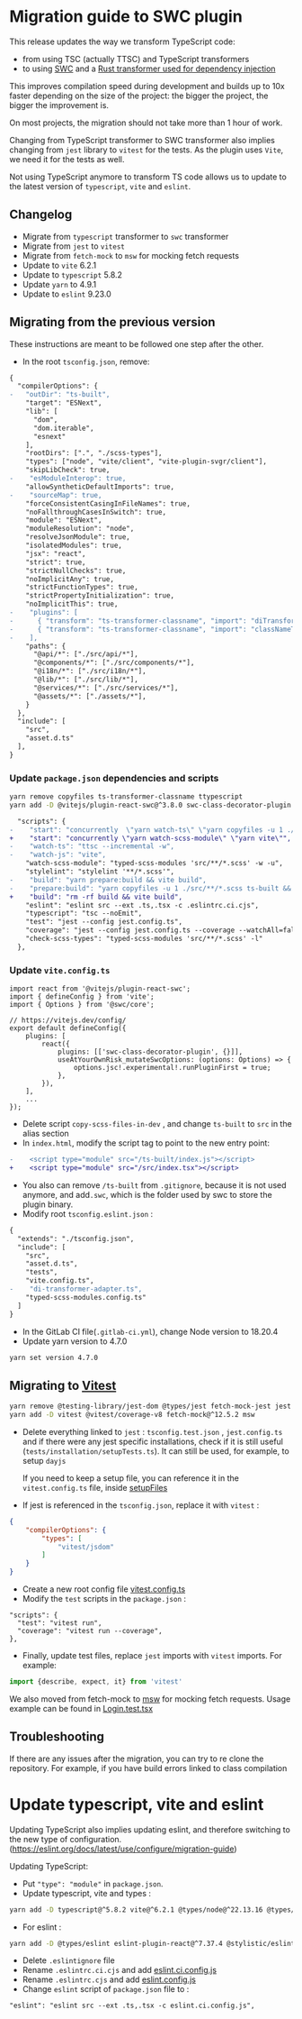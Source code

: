 # Migration guide to SWC plugin

This release updates the way we transform TypeScript code:

- from using TSC (actually TTSC) and TypeScript transformers
- to using [SWC](https://github.com/swc-project/swc) and a [Rust transformer used for dependency injection](https://github.com/Coreoz/SWC-class-decorator-plugin)

This improves compilation speed during development and builds up to 10x faster depending on the size of the project: the bigger the project, the bigger the improvement is.

On most projects, the migration should not take more than 1 hour of work.

Changing from TypeScript transformer to SWC transformer also implies changing from `jest` library to `vitest` for the
tests. As the plugin uses `Vite`, we need it for the tests as well.

Not using TypeScript anymore to transform TS code allows us to update to the latest version of `typescript`, `vite` and `eslint`.

## Changelog

- Migrate from `typescript` transformer to `swc` transformer
- Migrate from `jest` to `vitest`
- Migrate from `fetch-mock` to `msw` for mocking fetch requests
- Update to `vite` 6.2.1
- Update to `typescript` 5.8.2
- Update `yarn` to 4.9.1
- Update to `eslint` 9.23.0

## Migrating from the previous version

These instructions are meant to be followed one step after the other.

- In the root `tsconfig.json`, remove:

```diff
{
  "compilerOptions": {
-   "outDir": "ts-built",
    "target": "ESNext",
    "lib": [
      "dom",
      "dom.iterable",
      "esnext"
    ],
    "rootDirs": [".", "./scss-types"],
    "types": ["node", "vite/client", "vite-plugin-svgr/client"],
    "skipLibCheck": true,
-    "esModuleInterop": true,
    "allowSyntheticDefaultImports": true,
-    "sourceMap": true,
    "forceConsistentCasingInFileNames": true,
    "noFallthroughCasesInSwitch": true,
    "module": "ESNext",
    "moduleResolution": "node",
    "resolveJsonModule": true,
    "isolatedModules": true,
    "jsx": "react",
    "strict": true,
    "strictNullChecks": true,
    "noImplicitAny": true,
    "strictFunctionTypes": true,
    "strictPropertyInitialization": true,
    "noImplicitThis": true,
-    "plugins": [
-      { "transform": "ts-transformer-classname", "import": "diTransformerAdapter" },
-      { "transform": "ts-transformer-classname", "import": "classNameTransformer" }
-    ],
    "paths": {
      "@api/*": ["./src/api/*"],
      "@components/*": ["./src/components/*"],
      "@i18n/*": ["./src/i18n/*"],
      "@lib/*": ["./src/lib/*"],
      "@services/*": ["./src/services/*"],
      "@assets/*": ["./assets/*"],
    }
  },
  "include": [
    "src",
    "asset.d.ts"
  ],
}
```

### Update `package.json` dependencies and scripts

```bash
yarn remove copyfiles ts-transformer-classname ttypescript
yarn add -D @vitejs/plugin-react-swc@^3.8.0 swc-class-decorator-plugin @swc/core
```

```diff
  "scripts": {
-    "start": "concurrently  \"yarn watch-ts\" \"yarn copyfiles -u 1 ./src/**/*.scss ts-built\" \"yarn watch-scss-module\" \"yarn watch-js\"",
+    "start": "concurrently \"yarn watch-scss-module\" \"yarn vite\"",
-    "watch-ts": "ttsc --incremental -w",
-    "watch-js": "vite",
    "watch-scss-module": "typed-scss-modules 'src/**/*.scss' -w -u",
    "stylelint": "stylelint '**/*.scss'",
-    "build": "yarn prepare:build && vite build",
-    "prepare:build": "yarn copyfiles -u 1 ./src/**/*.scss ts-built && ttsc",
+    "build": "rm -rf build && vite build",
    "eslint": "eslint src --ext .ts,.tsx -c .eslintrc.ci.cjs",
    "typescript": "tsc --noEmit",
    "test": "jest --config jest.config.ts",
    "coverage": "jest --config jest.config.ts --coverage --watchAll=false",
    "check-scss-types": "typed-scss-modules 'src/**/*.scss' -l"
  },
```

### Update `vite.config.ts`

```tsx
import react from '@vitejs/plugin-react-swc';
import { defineConfig } from 'vite';
import { Options } from '@swc/core';

// https://vitejs.dev/config/
export default defineConfig({
    plugins: [
        react({
            plugins: [['swc-class-decorator-plugin', {}]],
            useAtYourOwnRisk_mutateSwcOptions: (options: Options) => {
                options.jsc!.experimental!.runPluginFirst = true;
            },
        }),
    ],
    ...
});
```

- Delete script `copy-scss-files-in-dev` , and change `ts-built` to `src` in the alias section
- In `index.html`, modify the script tag to point to the new entry point:

```diff
-    <script type="module" src="/ts-built/index.js"></script>
+    <script type="module" src="/src/index.tsx"></script>
```

- You also can remove `/ts-built` from `.gitignore`, because it is not used anymore, and add`.swc`, which is the
  folder used by swc to store the plugin binary.
- Modify root `tsconfig.eslint.json` :

```diff
{
  "extends": "./tsconfig.json",
  "include": [
    "src",
    "asset.d.ts",
    "tests",
    "vite.config.ts",
-    "di-transformer-adapter.ts",
    "typed-scss-modules.config.ts"
  ]
}
```

- In the GitLab CI file(`.gitlab-ci.yml`), change Node version to 18.20.4
- Update yarn version to 4.7.0

```bash
yarn set version 4.7.0
```

## Migrating to [Vitest](https://vitest.dev/)

```bash
yarn remove @testing-library/jest-dom @types/jest fetch-mock-jest jest jest-config jest-environment-jsdom ts-jest node-fetch ts-node tslib fetch-mock
yarn add -D vitest @vitest/coverage-v8 fetch-mock@^12.5.2 msw
```

- Delete everything linked to `jest` : `tsconfig.test.json` , `jest.config.ts` and if there were any jest specific
  installations, check if it is still useful (`tests/installation/setupTests.ts`). It can still be used, for example, to
  setup `dayjs`

  If you need to keep a setup file, you can reference it in the `vitest.config.ts` file,
  inside [setupFiles](https://vitest.dev/config/#setupfiles)

- If jest is referenced in the `tsconfig.json`, replace it with `vitest` :

```json
{
    "compilerOptions": {
        "types": [
            "vitest/jsdom"
        ]
    }
}
```

- Create a new root config file [vitest.config.ts](../templates/admin/vitest.config.ts)
- Modify the `test` scripts in the `package.json` :

```
"scripts": {
  "test": "vitest run",
  "coverage": "vitest run --coverage",
},
```

- Finally, update test files, replace `jest` imports with `vitest` imports. For example:

```jsx
import {describe, expect, it} from 'vitest'
```

We also moved from fetch-mock to [msw](https://mswjs.io/) for mocking fetch requests. Usage example can be found in [Login.test.tsx](../templates/admin/tests/components/pages/login/Login.test.tsx)

## Troubleshooting

If there are any issues after the migration, you can try to re clone the repository. For example, if you have build errors linked to class compilation

# Update typescript, vite and eslint

Updating TypeScript also implies updating eslint, and therefore switching to the new type of configuration. (https://eslint.org/docs/latest/use/configure/migration-guide)

Updating TypeScript:

- Put `"type": "module"` in `package.json`.
- Update typescript, vite and types :

```bash
yarn add -D typescript@^5.8.2 vite@^6.2.1 @types/node@^22.13.16 @types/react@^19.0.12 @types/react-dom@^19.0.4 @types/validator@^13.12.2
```

- For eslint :

```bash
yarn add -D @types/eslint eslint-plugin-react@^7.37.4 @stylistic/eslint-plugin@^4.2.0 @typescript-eslint/eslint-plugin@^8.29.0 @typescript-eslint/parser@^8.29.0 eslint@^9.23.0 eslint-config-airbnb-typescript@^18.0.0 eslint-plugin-react-hooks@^5.2.0 eslint-plugin-import@^2.31.0 eslint-plugin-compat@^6.0.2 eslint-plugin-jsx-a11y@6.10.2
```

- Delete `.eslintignore` file
- Rename `.eslintrc.ci.cjs` and add [eslint.ci.config.js](../templates/admin/eslint.ci.config.js)
- Rename `.eslintrc.cjs` and add [eslint.config.js](../templates/admin/eslint.config.js)
- Change `eslint` script of `package.json` file to :

```
"eslint": "eslint src --ext .ts,.tsx -c eslint.ci.config.js",
```
